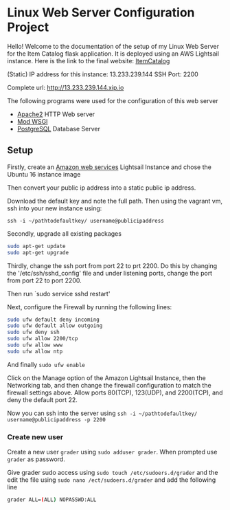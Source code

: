 
# Linux Web Server Configuration Project
Hello! Welcome to the documentation of the setup of my Linux Web Server for the Item Catalog flask application. It is deployed using an AWS Lightsail instance. Here is the link to the final website: [ItemCatalog](http://13.233.239.144.xip.io)

(Static) IP address for this instance: 13.233.239.144
SSH Port: 2200

Complete url: http://13.233.239.144.xip.io

The following programs were used for the configuration of this web server
* [Apache2](https://httpd.apache.org) HTTP Web server
* [Mod WSGI](https://modwsgi.readthedocs.io/en/develop/)
* [PostgreSQL](https://www.postgresql.org) Database Server

## Setup
Firstly, create an [Amazon web services](https://portal.aws.amazon.com/billing/signup#/start) Lightsail Instance and chose the Ubuntu 16 instance image

Then convert your public ip address into a static public ip address. 

Download the default key and note the full path. Then using the vagrant vm, ssh into your new instance using:

`ssh -i ~/pathtodefaultkey/ username@publicipaddress`

Secondly, upgrade all existing packages
```sh
sudo apt-get update
sudo apt-get upgrade
```

Thirdly, change the ssh port from port 22 to prt 2200. Do this by changing the '/etc/ssh/sshd_config' file and under listening ports, change the port from port 22 to port 2200.

Then run `sudo service sshd restart'

Next, configure the Firewall by running the following lines:
```sh
sudo ufw default deny incoming
sudo ufw default allow outgoing
sudo ufw deny ssh
sudo ufw allow 2200/tcp
sudo ufw allow www
sudo ufw allow ntp
```
And finally `sudo ufw enable`

Click on the Manage option of the Amazon Lightsail Instance, then the Networking tab, and then change the firewall configuration to match the firewall settings above. Allow ports 80(TCP), 123(UDP), and 2200(TCP), and deny the default port 22.

Now you can ssh into the server using
`ssh -i ~/pathtodefaultkey/ username@publicipaddress -p 2200`

### Create new user
Create a new user `grader` using `sudo adduser grader`. When prompted use `grader` as password.

Give grader sudo access using `sudo touch /etc/sudoers.d/grader` and the edit the file using `sudo nano /ect/sudoers.d/grader` and add the following line 
```sh
grader ALL=(ALL) NOPASSWD:ALL
```

